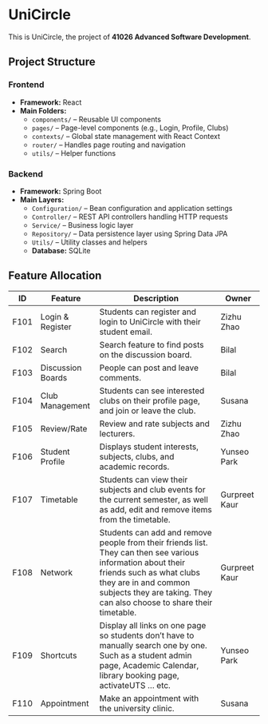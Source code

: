 # UniCircle

This is UniCircle, the project of **41026 Advanced Software Development**.

## Project Structure

### Frontend
- **Framework:** React  
- **Main Folders:**
  - `components/` – Reusable UI components
  - `pages/` – Page-level components (e.g., Login, Profile, Clubs)
  - `contexts/` – Global state management with React Context
  - `router/` – Handles page routing and navigation
  - `utils/` – Helper functions

### Backend
- **Framework:** Spring Boot  
- **Main Layers:**
  - `Configuration/` – Bean configuration and application settings
  - `Controller/` – REST API controllers handling HTTP requests
  - `Service/` – Business logic layer
  - `Repository/` – Data persistence layer using Spring Data JPA
  - `Utils/` – Utility classes and helpers
  - **Database:** SQLite

## Feature Allocation

| **ID**  | **Feature**           | **Description**                                                                 | **Owner** |
|---------|------------------------|---------------------------------------------------------------------------------|-----------------|
| F101    | Login & Register       | Students can register and login to UniCircle with their student email.          | Zizhu Zhao      |
| F102    | Search                 | Search feature to find posts on the discussion board.                           | Bilal           |
| F103    | Discussion Boards      | People can post and leave comments.                                             | Bilal           |
| F104    | Club Management        | Students can see interested clubs on their profile page, and join or leave the club. | Susana       |
| F105    | Review/Rate            | Review and rate subjects and lecturers.                                         | Zizhu Zhao      |
| F106    | Student Profile        | Displays student interests, subjects, clubs, and academic records.              | Yunseo Park     |
| F107    | Timetable              | Students can view their subjects and club events for the current semester, as well as add, edit and remove items from the timetable. | Gurpreet Kaur |
| F108    | Network                | Students can add and remove people from their friends list. They can then see various information about their friends such as what clubs they are in and common subjects they are taking. They can also choose to share their timetable. | Gurpreet Kaur |
| F109    | Shortcuts              | Display all links on one page so students don’t have to manually search one by one. Such as a student admin page, Academic Calendar, library booking page, activateUTS … etc. | Yunseo Park |
| F110    | Appointment            | Make an appointment with the university clinic.                                 | Susana          |
